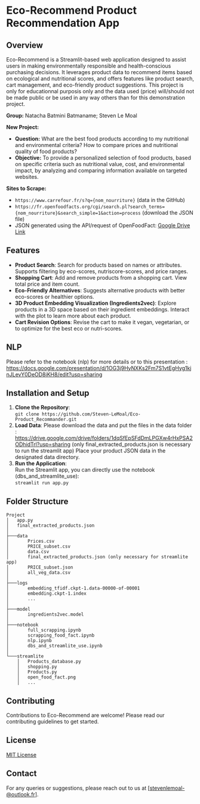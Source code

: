 # Eco-Recommend Product Recommendation App

## Overview
Eco-Recommend is a Streamlit-based web application designed to assist users in making environmentally responsible and health-conscious purchasing decisions. It leverages product data to recommend items based on ecological and nutritional scores, and offers features like product search, cart management, and eco-friendly product suggestions.
This project is only for educationnal purposis only and the data used (price) will/should not be made public or be used in any way others than for this demonstration project.

**Group:** Natacha Batmini Batmaname; Steven Le Moal

**New Project:**
- **Question:** What are the best food products according to my nutritional and environmental criteria? How to compare prices and nutritional quality of food products?
- **Objective:** To provide a personalized selection of food products, based on specific criteria such as nutritional value, cost, and environmental impact, by analyzing and comparing information available on targeted websites.

**Sites to Scrape:**
- `https://www.carrefour.fr/s?q={nom_nourriture}` (data in the GitHub)
- `https://fr.openfoodfacts.org/cgi/search.pl?search_terms={nom_nourriture}&search_simple=1&action=process` (download the JSON file)
- JSON generated using the API/request of OpenFoodFact: [Google Drive Link](https://drive.google.com/file/d/1-iRCuS0x9eZOWKCoifC2TDhl44qyP3EK/view?usp=sharing)

## Features
- **Product Search**: Search for products based on names or attributes. Supports filtering by eco-scores, nutriscore-scores, and price ranges.
- **Shopping Cart**: Add and remove products from a shopping cart. View total price and item count.
- **Eco-Friendly Alternatives**: Suggests alternative products with better eco-scores or healthier options.
- **3D Product Embedding Visualization (Ingredients2vec)**: Explore products in a 3D space based on their ingredient embeddings. Interact with the plot to learn more about each product.
- **Cart Revision Options**: Revise the cart to make it vegan, vegetarian, or to optimize for the best eco or nutri-scores.

## NLP
Please refer to the notebook (nlp) for more details or to this presentation : https://docs.google.com/presentation/d/1OG3j9HyNXKs2Fm7S1vtEgHyg1kjnJLevY0DeOD8iKH8/edit?usp=sharing

## Installation and Setup
1. **Clone the Repository**:  
   `git clone https://github.com/Steven-LeMoal/Eco-Product_Recommander.git`
2. **Load Data**:
   Please download the data and put the files in the data folder : https://drive.google.com/drive/folders/1dqSfEpSFdDmLPGXw4rHxPSA2ODhidTrl?usp=sharing
   (only final_extracted_products.json is necessary to run the streamlit app)
   Place your product JSON data in the designated data directory.
3. **Run the Application**:  
   Run the Streamlit app, you can directly use the notebook (dbs_and_streamlite_use):  
   `streamlit run app.py`

## Folder Structure
```
Project
│   app.py
│   final_extracted_products.json
│
├───data
│       Prices.csv
│       PRICE_subset.csv
│       data.csv
│       final_extracted_products.json (only necessary for streamlite app)
│       PRICE_subset.json
│       all_veg_data.csv
│
├───logs
│       embedding_tfidf.ckpt-1.data-00000-of-00001
│       embedding.ckpt-1.index
│       ...
│
├───model
│       ingredients2vec.model
│
├───notebook
│       full_scrapping.ipynb
│       scrapping_food_fact.ipynb
│       nlp.ipynb
│       dbs_and_streamlite_use.ipynb
│
└───streamlite
    │   Products_database.py
    │   shopping.py
    │   Products.py
    │   open_food_fact.png
    │   ...
```

## Contributing
Contributions to Eco-Recommend are welcome! Please read our contributing guidelines to get started.

## License
[MIT License](LICENSE)

## Contact
For any queries or suggestions, please reach out to us at [stevenlemoal-@outlook.fr].